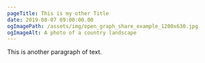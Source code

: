 ```yaml
---
pageTitle: This is my other Title
date: 2019-08-07 09:00:00.00
ogImagePath: /assets/img/open_graph_share_example_1200x630.jpg
ogImageAlt: A photo of a country landscape
---
```

This is another paragraph of text.
